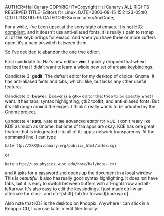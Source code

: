 AUTHOR=Hal Canary
COPYRIGHT=Copyright Hal Canary / ALL RIGHTS RESERVED
TITLE=Editors for Linux.
DATE=2003-08-15 15:21:23-05:00 (CDT)
POSTID=95
CATEGORIES=computersAndCode;

For a while, I've been upset at the sorry state of emacs. It is not [HIG-compliant](http://developer.gnome.org/projects/gup/hig/), and it doesn't use anti-aliased fonts. It is really a pain to remap all of the keybindings for emacs. And when you have three or more buffers open, it's a pain to switch between them.

So I've decided to abandon the one true editor.

First candidate for Hal's new editor: **vim**. I quickly dropped that when I realized that I didn't want to learn a whole new set of arcane keybindings.

Candidate 2: **gedit**. The default editor for my desktop of choice: Gnome. It has anti-aliased fonts and tabs, which I like, but lacks any other useful features.

Candidate 3: [**beaver**](http://eturquin.free.fr/beaver/). Beaver is a gtk+ editor that tries to be exactly what I want. It has tabs, syntax highlighting, gtk2 toolkit, and anti-aliased fonts. But it's still rough around the edges. I think it really wants to be adopted by the Gnome project.

Candidate 4: **kate**. Kate is the advanced editor for KDE. I don't really like KDE as much as Gnome, but ome of tha apps are okay. KDE has one great feature that is integreated into all of its apps: network transparency. At the command line, I can type

```
kate ftp://XXX@halcanary.org/public\_html/index.cgi
```

or

```
kate sftp://ups.physics.wisc.edu/home/hal/note-.txt
```

and it asks for a password and opens up the document in a local window. This is _beautiful_. It also has really good syntax highlighting. It does not have tabs, but it is easy to switch between buffers with alt-rightarrow and alt-leftarrow. It's also easy to edit the keybindings. I just made ctrl-w an alternate for close, and ctrl-\[shift\]-tab for forward\[backward\].

Also note that KDE is the desktop on Knoppix. Anywhere I can stick in a Knoppix CD, I can use kate to edit files locally.
